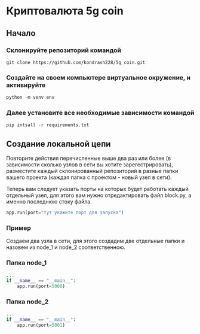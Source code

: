 # Криптовалюта 5g coin

## Начало
### Склонируйте репозиторий командой
```
git clone https://github.com/kondrash228/5g_coin.git
```
### Создайте на своем компьютере виртуальное окружение, и активируйте
```python
python -m venv env
```
### Далее установите все необходимые зависимости командой
```python
pip intsall -r requirements.txt
```

## Создание локальной цепи
Повторите действия перечисленные выше два раз или более (в зависимости сколько узлов в сети вы хотите зарегестрировать), разместите каждый склонированный репозиторий в разные папки вашего проекта (каждая папка с проектом - новый узел в сети). 

Теперь вам следует указать порты на которых будет работать каждый отдельный узел, для этого вам нужно отредактировать файл block.py, а именно последнюю стоку файла.
```python
app.run(port="тут укажите порт для запуска")
```

### Пример
Создаем два узла в сети, для этого создадим две отдельные папки и назовем из node_1 и node_2 соответственною.

### Папка node_1
```python
...
if __name__ == "__main__":
    app.run(port=5000)
```

### Папка node_2
```python
...
if __name__ == "__main__":
    app.run(port=5001)
```
